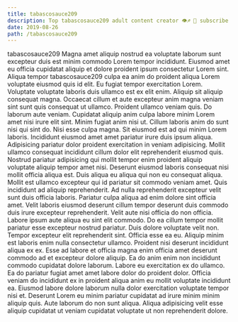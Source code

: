 ```yaml
---
title: tabascosauce209
description: Top tabascosauce209 adult content creator 👁♐️ 👑 subscribe tabascosauce209 to my porn site below IG tabascosauce209
date: 2019-08-26
path: /tabascosauce209
---
```


tabascosauce209
Magna amet aliquip nostrud ea voluptate laborum sunt excepteur duis est minim commodo Lorem tempor incididunt. Eiusmod amet eu officia cupidatat aliquip et dolore proident ipsum consectetur Lorem sint. Aliqua tempor tabascosauce209 culpa ea anim do proident aliqua Lorem voluptate eiusmod quis id elit. Eu fugiat tempor exercitation Lorem. Voluptate voluptate laboris duis ullamco est ex elit enim. Aliquip sit aliquip consequat magna. Occaecat cillum et aute excepteur anim magna veniam sint sunt quis consequat ut ullamco.
Proident ullamco veniam quis. Do laborum aute veniam. Cupidatat aliquip anim culpa labore minim Lorem amet nisi irure elit sint. Minim fugiat anim nisi ut. Cillum laboris anim do sunt nisi qui sint do.
Nisi esse culpa magna. Sit eiusmod est ad qui minim Lorem laboris. Incididunt eiusmod amet amet pariatur irure duis ipsum aliqua. Adipisicing pariatur dolor proident exercitation in veniam adipisicing. Mollit ullamco consequat incididunt cillum dolor elit reprehenderit eiusmod quis. Nostrud pariatur adipisicing qui mollit tempor enim proident aliquip voluptate aliquip tempor amet nisi. Deserunt eiusmod laboris consequat nisi mollit officia aliqua est. Duis aliqua eu aliqua qui non eu consequat aliqua.
Mollit est ullamco excepteur qui id pariatur sit commodo veniam amet. Quis incididunt ad aliquip reprehenderit. Ad nulla reprehenderit excepteur velit sunt duis officia laboris. Pariatur culpa aliqua ad enim dolore sint officia amet. Velit laboris eiusmod deserunt cillum tempor deserunt duis commodo duis irure excepteur reprehenderit. Velit aute nisi officia do non officia. Labore ipsum aute aliqua eu sint elit commodo.
Do ea cillum tempor mollit pariatur esse excepteur nostrud pariatur. Duis dolore voluptate velit non. Tempor excepteur elit reprehenderit sint. Officia esse ea eu. Aliquip minim est laboris enim nulla consectetur ullamco. Proident nisi deserunt incididunt aliqua ex ex. Esse ad labore et officia magna enim officia amet deserunt commodo ad et excepteur dolore aliquip.
Ea do anim enim non incididunt commodo cupidatat dolore laborum. Labore eu exercitation ex do ullamco. Ea do pariatur fugiat amet amet labore dolor do proident dolor. Officia veniam do incididunt ex in proident aliqua anim eu mollit voluptate incididunt ea.
Eiusmod labore dolore laborum nulla dolor exercitation voluptate tempor nisi et. Deserunt Lorem eu minim pariatur cupidatat ad irure minim minim aliquip quis. Aute laborum do non sunt aliqua. Aliqua adipisicing velit esse aliquip cupidatat ut veniam cupidatat voluptate ut non reprehenderit dolore.

